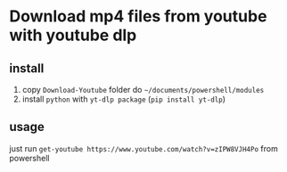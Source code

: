 # Download mp4 files from youtube with youtube dlp

## install

1. copy `Download-Youtube` folder do `~/documents/powershell/modules`
2. install `python` with `yt-dlp package` (`pip install yt-dlp`)

## usage

just run `get-youtube https://www.youtube.com/watch?v=zIPW8VJH4Po` from powershell